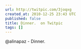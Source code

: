 ```yaml
---
url: http://twitpic.com/3joqxg
created_at: 2010-12-25 23:43 UTC
published: false
title: Dinner.  on Twitpic
tags: []
---
```


@alinapaz - Dinner.
